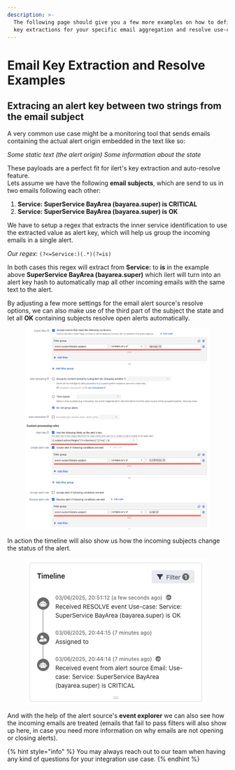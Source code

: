 ```yaml
---
description: >-
  The following page should give you a few more examples on how to define regex
  key extractions for your specific email aggregation and resolve use-cases.
---
```


# Email Key Extraction and Resolve Examples

## Extracing an alert key between two strings from the email subject

A very common use case might be a monitoring tool that sends emails containing the actual alert origin embedded in the text like so:

_Some static text (the alert origin) Some information about the state_

These payloads are a perfect fit for ilert's key extraction and auto-resolve feature.\
Lets assume we have the following **email subjects**, which are send to us in two emails following each other:

1. **Service: SuperService BayArea (bayarea.super) is CRITICAL**
2. **Service: SuperService BayArea (bayarea.super) is OK**

We have to setup a regex that extracts the inner service identification to use the extracted value as alert key, which will help us group the incoming emails in a single alert.

_Our regex_: `(?<=Service:)(.*)(?=is)`

In both cases this regex will extract from **Service:** to **is** in the example above **SuperService BayArea (bayarea.super)** which ilert will turn into an alert key hash to automatically map all other incoming emails with the same text to the alert.

By adjusting a few more settings for the email alert source's resolve options, we can also make use of the third part of the subject the state and let all **OK** containing subjects resolve open alerts automatically.

<figure><img src="../../../.gitbook/assets/image (277).png" alt=""><figcaption></figcaption></figure>

In action the timeline will also show us how the incoming subjects change the status of the alert.

<figure><img src="../../../.gitbook/assets/image (1).png" alt=""><figcaption></figcaption></figure>

And with the help of the alert source's **event explorer** we can also see how the incoming emails are treated (emails that fail to pass filters will also show up here, in case you need more information on why emails are not opening or closing alerts).

{% hint style="info" %}
You may always reach out to our team when having any kind of questions for your integration use case.
{% endhint %}
